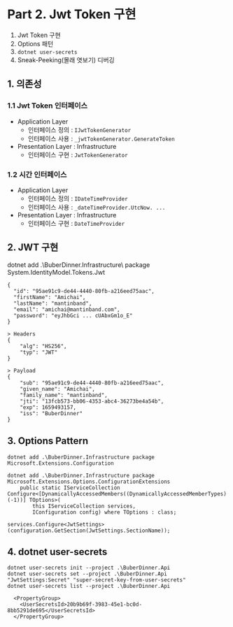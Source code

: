 # Part 2. Jwt Token 구현

1. Jwt Token 구현
1. Options 패턴
1. `dotnet user-secrets`
1. Sneak-Peeking(몰래 엿보기) 디버깅

## 1. 의존성
### 1.1 Jwt Token 인터페이스
- Application Layer
  - 인터페이스 정의 : `IJwtTokenGenerator`
  - 인터페이스 사용 : `_jwtTokenGenerator.GenerateToken`
- Presentation Layer : Infrastructure
  - 인터페이스 구현 : `JwtTokenGenerator`
### 1.2 시간 인터페이스
- Application Layer
  - 인터페이스 정의 : `IDateTimeProvider`
  - 인터페이스 사용 : `_dateTimeProvider.UtcNow. ...`
- Presentation Layer : Infrastructure
  - 인터페이스 구현 : `DateTimeProvider`

## 2. JWT 구현
dotnet add .\BuberDinner.Infrastructure\ package System.IdentityModel.Tokens.Jwt

```
{
  "id": "95ae91c9-de44-4440-80fb-a216eed75aac",
  "firstName": "Amichai",
  "lastName": "mantinband",
  "email": "amichai@mantinband.com",
  "password": "eyJhbGci ... cUAbxGm1o_E"
}

> Headers
{
    "alg": "HS256",
    "typ": "JWT"
}

> Payload
{
    "sub": "95ae91c9-de44-4440-80fb-a216eed75aac",
    "given_name": "Amichai",
    "family_name": "mantinband",
    "jti": "13fcb573-bb06-4353-abc4-36273be4a54b",
    "exp": 1659493157,
    "iss": "BuberDinner"
}
```

## 3. Options Pattern
```
dotnet add .\BuberDinner.Infrastructure package Microsoft.Extensions.Configuration

dotnet add .\BuberDinner.Infrastructure package Microsoft.Extensions.Options.ConfigurationExtensions
    public static IServiceCollection Configure<[DynamicallyAccessedMembers((DynamicallyAccessedMemberTypes)(-1))] TOptions>(
        this IServiceCollection services,
        IConfiguration config) where TOptions : class;

services.Configure<JwtSettings>(configuration.GetSection(JwtSettings.SectionName));
```

## 4. dotnet user-secrets
```
dotnet user-secrets init --project .\BuberDinner.Api
dotnet user-secrets set --project .\BuberDinner.Api "JwtSettings:Secret" "super-secret-key-from-user-secrets"
dotnet user-secrets list --project .\BuberDinner.Api

  <PropertyGroup>
    <UserSecretsId>20b9b69f-3983-45e1-bc0d-8bb5291de695</UserSecretsId>
  </PropertyGroup>
```